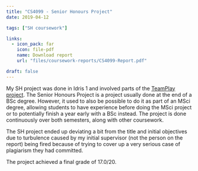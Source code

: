 ```yaml
---
title: "CS4099 - Senior Honours Project"
date: 2019-04-12

tags: ["SH coursework"]

links:
  - icon_pack: far
    icon: file-pdf
    name: Download report
    url: "files/coursework-reports/CS4099-Report.pdf"

draft: false
---
```


My SH project was done in Idris 1 and involved parts of the [TeamPlay
project](https://www.teamplay-h2020.eu/). The Senior Honours Project is a
project usually done at the end of a BSc degree. However, it used to also be
possible to do it as part of an MSci degree, allowing students to have
experience before doing the MSci project or to potentially finish a year early
with a BSc instead. The project is done continuously over both semesters, along
with other coursework.

The SH project ended up deviating a bit from the title and initial objectives
due to turbulence caused by my initial supervisor (not the person on the report)
being fired because of trying to cover up a very serious case of plagiarism they
had committed.

The project achieved a final grade of 17.0/20.

